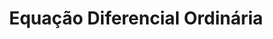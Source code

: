 ---
title: "Equação Diferencial Ordinária"
alias: ["EDO", "Equação diferencial Ordinária", "equação diferencial ordinária"]
---